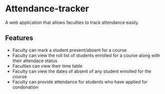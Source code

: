 # Attendance-tracker
A web application that allows faculties to track attendance easily.

## Features
* Faculty can mark a student present/absent for a course
* Faculty can view the roll list of students enrolled for a course along with their attendace status
* Faculties can view their time table
* Faculty can view the dates of absent of any student enrolled for the course
* Faculty can provide attendance for students who have applied for condonation
